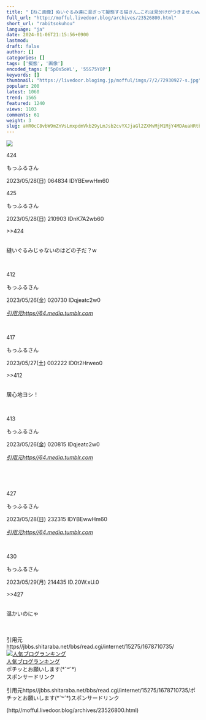 ```yaml
---
title: "【ねこ画像】ぬいぐるみ達に混ざって擬態する猫さん…これは見分けがつきませんwww "
full_url: "http://mofful.livedoor.blog/archives/23526800.html"
short_url: "rabitsokuhou"
language: "ja"
date: 2024-01-06T21:15:56+0900
lastmod: 
draft: false
author: []
categories: []
tags: ['擬態', '画像']
encoded_tags: ['5pOs5oWL', '55S75YOP']
keywords: []
thumbnail: "https://livedoor.blogimg.jp/mofful/imgs/7/2/72930927-s.jpg"
popular: 200
latest: 1060
trend: 1565
featured: 1240
views: 1103
comments: 61
weight: 3
slug: aHR0cC8vbW9mZnVsLmxpdmVkb29yLmJsb2cvYXJjaGl2ZXMvMjM1MjY4MDAuaHRtbA==
---
```


![](https://livedoor.blogimg.jp/mofful/imgs/7/2/72930927-s.jpg)

<div><p class='t_h'>424 <p>もっふるさん</p> <p>2023/05/28(日) 064834 IDYBEwwHm60</p></p><p class='t_h t_i'>425 <p>もっふるさん</p> <p>2023/05/28(日) 210903 IDnK7A2wb60</p></p><p class='t_b t_i'><p class='anchor'>>>424</p><br>縫いぐるみじゃないのはどの子だ？w</p><br><p class='t_h'>412 <p>もっふるさん</p> <p> 2023/05/26(金) 020730 IDqjeatc2w0</p></p> <a title='' target='_blank' href='https//64.media.tumblr.com/096758b686db7e3b6ba7e5ed28809700/74667633cd9a6eb2-5a/s540x810/f64934949e12eb4600fd8bc94062d95a7521c19a.jpg'><i><p>引用元https//64.media.tumblr.com<br></p></i></a><br> <p class='t_h t_i'>417 <p>もっふるさん</p> <p> 2023/05/27(土) 002222 ID0t2Hrweo0</p></p> <p class='t_b t_i'><p class='anchor'>>>412</p><br>居心地ヨシ！</p><br> <p class='t_h'>413 <p>もっふるさん</p> <p> 2023/05/26(金) 020815 IDqjeatc2w0</p></p> <a title='' target='_blank' href='https//64.media.tumblr.com/0c349995287f154c0d5a72de46f34c39/dd576ec481f43191-84/s500x750/044cf73ac673a982caa17ac379ee0828d6829c95.jpg'><i><p>引用元https//64.media.tumblr.com</p></i></a><br> <p class='t_h'><br></p> <p class='t_h'>427 <p>もっふるさん</p> <p> 2023/05/28(日) 232315 IDYBEwwHm60</p></p> <a title='' target='_blank' href='https//64.media.tumblr.com/fceba98cb103c3792de2824c89709a58/1bfc74976b818073-ae/s1280x1920/89a4981ca22d38b50ed58f13006f62b701a582ac.jpg'><i><p>引用元https//64.media.tumblr.com<br></p></i></a><br> <p class='t_h t_i'>430 <p>もっふるさん</p> <p> 2023/05/29(月) 214435 ID.20W.xU.0</p></p> <p class='t_b t_i'><p class='anchor'>>>427</p><br>温かいのにゃ</p><br> <br>引用元<br>https//jbbs.shitaraba.net/bbs/read.cgi/internet/15275/1678710735/<br><a href='//blog.with2.net/link/?2036932'><img title='人気ブログランキング' src='https//blog.with2.net/img/banner/banner_21.gif'></a><br><a href='//blog.with2.net/link/?2036932'>人気ブログランキング</a><br>ポチッとお願いします(*´꒳`*)<br>スポンサードリンク<br><img alt='' src='https//www11.a8.net/0.gif?a8mat=3BDUGQ+4RHMA+2HOM+BS629' height='1' width='1' border='0'> <p>引用元https//jbbs.shitaraba.net/bbs/read.cgi/internet/15275/1678710735/ポチッとお願いします(*´꒳`*)スポンサードリンク</p></div>

(http//mofful.livedoor.blog/archives/23526800.html)
